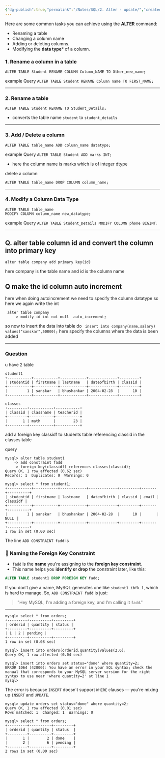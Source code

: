 ```yaml
---
{"dg-publish":true,"permalink":"/Notes/SQL/2. Alter - update/","created":"2025-05-01T16:45:41.771+05:30"}
---
```



Here are some common tasks you can achieve using the ****ALTER**** command:
- Renaming a table
- Changing a column name
- Adding or deleting columns.
- Modifying the **data type*** of a column.

### 1. Rename a column in a table
```
ALTER TABLE Student RENAME COLUMN Column_NAME TO Other_new_name;
```

example Query
`ALTER TABLE Student RENAME Column name TO FIRST_NAME;`

---
### 2. Rename a table

```
ALTER TABLE Student RENAME TO Student_Details;
```
- converts the table name `student` to `student_details`

---
### 3. Add / Delete a column

```
ALTER TABLE table_name ADD column_name datatype;
```

example Query
`ALTER TABLE Student ADD marks INT;`
- here the column name is marks which is of integer dtype

delete a column
```
ALTER TABLE table_name DROP COLUMN column_name;
```

---
### 4. Modify a Column Data Type

```
ALTER TABLE table_name  
MODIFY COLUMN column_name new_datatype;
```

example Query
`ALTER TABLE Student_Details MODIFY COLUMN phone BIGINT;`

---

## Q. alter table column id and convert the column into primary key

```
alter table company add primary key(id) 
```
here company is the table name and id is the column name


## Q make the id column auto increment
here when doing autoincrement we need to specify the column datatype so here we again write the int 

```
 alter table company
    -> modify id int not null  auto_increment;
```
so now to insert the data into table do
` insert into company(name,salary) values("sanskar",50000);` here specify the columns where the data is been added


---
### Question
u have 2 table 
```
student1
+-----------+-----------+------------+-------------+---------+
| studentid | firstname | lastname   | dateofbirth | classid |
+-----------+-----------+------------+-------------+---------+
|         1 | sanskar   | bhushankar | 2004-02-28  |      10 |
+-----------+-----------+------------+-------------+---------+

classes
+---------+-----------+-----------+
| classid | classname | teacherid |
+---------+-----------+-----------+
|       1 | math      |        23 |
+---------+-----------+-----------+
```

add a foreign key classidf to students table referencing classid in the classes table

query
```
mysql> alter table student1
    -> add constraint fadd
    -> foreign key(classidf) references classes(classid);
Query OK, 1 row affected (0.62 sec)
Records: 1  Duplicates: 0  Warnings: 0

mysql> select * from student1;
+-----------+-----------+------------+-------------+---------+-------+----------+
| studentid | firstname | lastname   | dateofbirth | classid | email | classidf |
+-----------+-----------+------------+-------------+---------+-------+----------+
|         1 | sanskar   | bhushankar | 2004-02-28  |      10 |       |     NULL |
+-----------+-----------+------------+-------------+---------+-------+----------+
1 row in set (0.00 sec)
```

The line `ADD CONSTRAINT fadd` is
### 🔧 **Naming the Foreign Key Constraint**

- `fadd` is the **name** you're assigning to the **foreign key constraint**.
- This name helps you **identify or drop** the constraint later, like this:
```sql
ALTER TABLE student1 DROP FOREIGN KEY fadd;
```
If you don’t give a name, MySQL generates one like `student1_ibfk_1`, which is hard to manage.
So, `ADD CONSTRAINT fadd` is just:
> "Hey MySQL, I'm adding a foreign key, and I'm calling it `fadd`."


---
```
mysql> select * from orders;  
+---------+----------+---------+  
| orderid | quantity | status |  
+---------+----------+---------+  
| 1 | 2 | pending |  
+---------+----------+---------+  
1 row in set (0.08 sec)

mysql> insert into orders(orderid,quantity)values(2,6);  
Query OK, 1 row affected (0.04 sec)

mysql> insert into orders set status="done" where quantity=2;  
ERROR 1064 (42000): You have an error in your SQL syntax; check the manual that corresponds to your MySQL server version for the right syntax to use near 'where quantity=2' at line 1  
mysql>
```

The error is because `INSERT` doesn't support `WHERE` clauses — you're mixing up `INSERT` and `UPDATE`.

```
mysql> update orders set status="done" where quantity=2;
Query OK, 1 row affected (0.01 sec)
Rows matched: 1  Changed: 1  Warnings: 0

mysql> select * from orders;
+---------+----------+---------+
| orderid | quantity | status  |
+---------+----------+---------+
|       1 |        2 | done    |
|       2 |        6 | pending |
+---------+----------+---------+
2 rows in set (0.00 sec)
```

